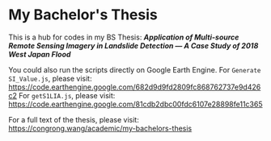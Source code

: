 # My Bachelor's Thesis

This is a hub for codes in my BS Thesis: ***Application of Multi-source Remote Sensing Imagery in Landslide Detection — A Case Study of 2018 West Japan Flood***

You could also run the scripts directly on Google Earth Engine.
For `Generate SI_Value.js`, please visit: https://code.earthengine.google.com/682d9d9fd2809fc868762737e9d426c2
For `getS1LIA.js`, please visit: https://code.earthengine.google.com/81cdb2dbc00fdc6107e28898fe11c365

For a full text of the thesis, please visit: https://congrong.wang/academic/my-bachelors-thesis
